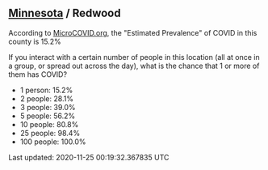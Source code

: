 
## [Minnesota](/united-states/minnesota) / Redwood

According to [MicroCOVID.org](http://microcovid.org),
the "Estimated Prevalence" of COVID in this county is 15.2%

If you interact with a certain number of people in this location
(all at once in a group, or spread out across the day), what is the chance that
1 or more of them has COVID?

- 1 person: 15.2%
- 2 people: 28.1%
- 3 people: 39.0%
- 5 people: 56.2%
- 10 people: 80.8%
- 25 people: 98.4%
- 100 people: 100.0%

Last updated: 2020-11-25 00:19:32.367835 UTC
